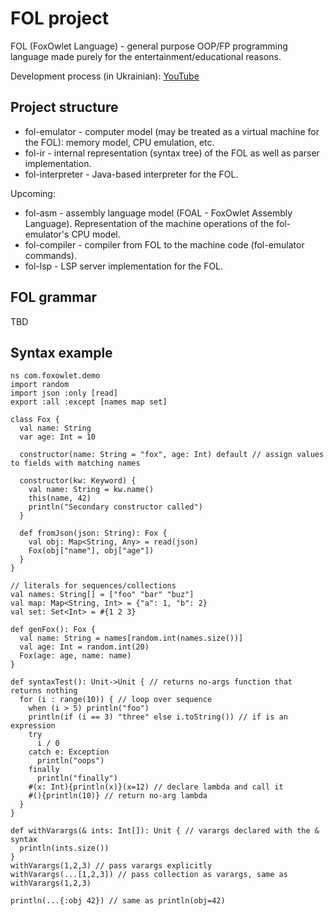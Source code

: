 # FOL project

FOL (FoxOwlet Language) - general purpose OOP/FP programming language made purely
for the entertainment/educational reasons.

Development process (in Ukrainian): [YouTube](https://www.youtube.com/playlist?list=PLVF003xr9wun6H0RipxlT2zjOHt1BmNts)


## Project structure

- fol-emulator - computer model (may be treated as a virtual machine for the FOL):
memory model, CPU emulation, etc.
- fol-ir - internal representation (syntax tree) of the FOL as well as parser implementation.
- fol-interpreter - Java-based interpreter for the FOL.

Upcoming:
- fol-asm - assembly language model (FOAL - FoxOwlet Assembly Language). 
Representation of the machine operations of the fol-emulator's CPU model.
- fol-compiler - compiler from FOL to the machine code (fol-emulator commands).
- fol-lsp - LSP server implementation for the FOL.

## FOL grammar

TBD

## Syntax example

```fol
ns com.foxowlet.demo
import random
import json :only [read]
export :all :except [names map set]

class Fox {
  val name: String
  var age: Int = 10

  constructor(name: String = "fox", age: Int) default // assign values to fields with matching names

  constructor(kw: Keyword) {
    val name: String = kw.name()
    this(name, 42)
    println("Secondary constructor called")
  }

  def fromJson(json: String): Fox {
    val obj: Map<String, Any> = read(json)
    Fox(obj["name"], obj["age"])
  }
}

// literals for sequences/collections
val names: String[] = ["foo" "bar" "buz"]
val map: Map<String, Int> = {"a": 1, "b": 2}
val set: Set<Int> = #{1 2 3}

def genFox(): Fox {
  val name: String = names[random.int(names.size())]
  val age: Int = random.int(20)
  Fox(age: age, name: name)
}

def syntaxTest(): Unit->Unit { // returns no-args function that returns nothing
  for (i : range(10)) { // loop over sequence
    when (i > 5) println("foo")
    println(if (i == 3) "three" else i.toString()) // if is an expression
    try
      i / 0
    catch e: Exception
      println("oops")
    finally
      println("finally")
    #(x: Int){println(x)}(x=12) // declare lambda and call it
    #(){println(10)} // return no-arg lambda
  }
}

def withVarargs(& ints: Int[]): Unit { // varargs declared with the & syntax
  println(ints.size())
}
withVarargs(1,2,3) // pass varargs explicitly
withVarargs(...[1,2,3]) // pass collection as varargs, same as withVarargs(1,2,3)

println(...{:obj 42}) // same as println(obj=42)
```
